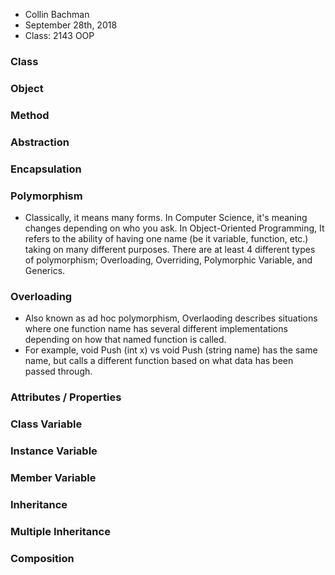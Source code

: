 * Collin Bachman
* September 28th, 2018
* Class: 2143 OOP



### Class
### Object
### Method
### Abstraction
### Encapsulation
### Polymorphism
* Classically, it means many forms. In Computer Science, it's meaning changes depending on who you ask. In Object-Oriented Programming, It refers to the ability of having one name (be it variable, function, etc.) taking on many different purposes. There are at least 4 different types of polymorphism; Overloading, Overriding, Polymorphic Variable, and Generics.
### Overloading
* Also known as ad hoc polymorphism, Overlaoding describes situations where one function name has several different implementations depending on how that named function is called.
* For example, void Push (int x) vs void Push (string name) has the same name, but calls a different function based on what data has been passed through.
### Attributes / Properties
### Class Variable
### Instance Variable
### Member Variable
### Inheritance
### Multiple Inheritance
### Composition
